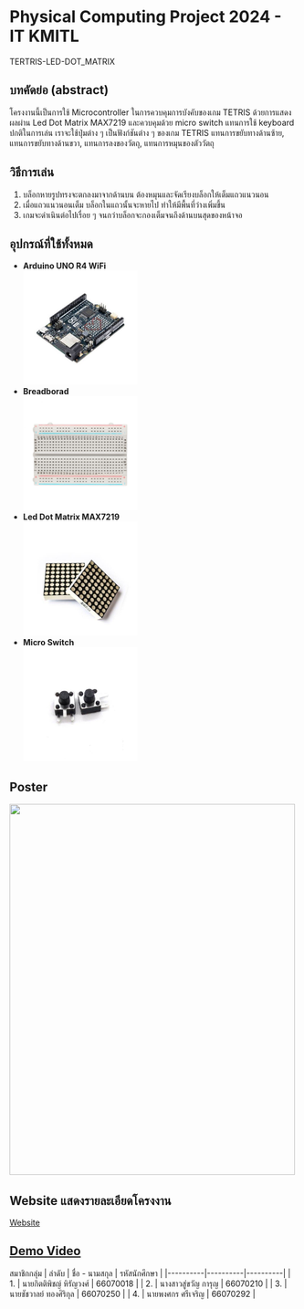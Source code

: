 # Physical Computing Project 2024 - IT KMITL
TERTRIS-LED-DOT_MATRIX

## บทคัดย่อ (abstract)
โครงงานนี้เป็นการใช้ Microcontroller ในการควบคุมการบังคับของเกม TETRIS ด้วยการแสดงผลผ่าน Led Dot Matrix MAX7219 และควบคุมด้วย micro switch แทนการใช้ keyboard ปกติในการเล่น เราจะใช้ปุ่มต่าง ๆ เป็นฟังก์ชันต่าง ๆ ของเกม TETRIS แทนการขยับทางด้านซ้าย, แทนการขยับทางด้านขวา, แทนการลงของวัตถุ, แทนการหมุนของตัววัตถุ

## วิธีการเล่น
1. บล็อกหายรูปทรงจะตกลงมาจากด้านบน ต้องหมุนและจัดเรียงบล็อกให้เต็มแถวแนวนอน
2. เมื่อแถวแนวนอนเต็ม บล็อกในแถวนั้นจะหายไป ทำให้มีพื้นที่ว่างเพิ่มขึ้น
3. เกมจะดำเนินต่อไปเรื่อย ๆ จนกว่าบล็อกจะกองเต็มจนถึงด้านบนสุดของหน้าจอ

## อุปกรณ์ที่ใช้ทั้งหมด
- **Arduino UNO R4 WiFi**<br>
<img src="img/Board_Arduino.jpg" width="200" height="200"><br>
- **Breadborad**<br>
<img src="img/breadborad.JPG" width="200" height="200"><br>
- **Led Dot Matrix MAX7219**<br>
<img src="img/led_dot_matrix_max7219.jpg" width="200" height="200"><br>
- **Micro Switch**<br>
<img src="img/Micro_Switch.jpg" width="200" height="200"><br>

## Poster
<img src="Poster/Poster_TETRIS.png" width="500" height="650">

## Website แสดงรายละเอียดโครงงาน
[Website](https://realnena.github.io/tetris.github.io/)

## [Demo Video](https://youtu.be/kFzVgla7_yU?feature=shared)
สมาชิกกลุ่ม
| ลำดับ | ชื่อ - นามสกุล | รหัสนักศึกษา |
|----------|----------|----------|
| 1. | นายกิตติพิชญ์ หิรัญวงศ์ | 66070018 |
| 2. | นางสาวสู่ขวัญ การุญ | 66070210 |
| 3. | นายชัชวาลย์ ทองศิริกุล | 66070250 |
| 4. | นายพงศกร ศรีเจริญ | 66070292 |
